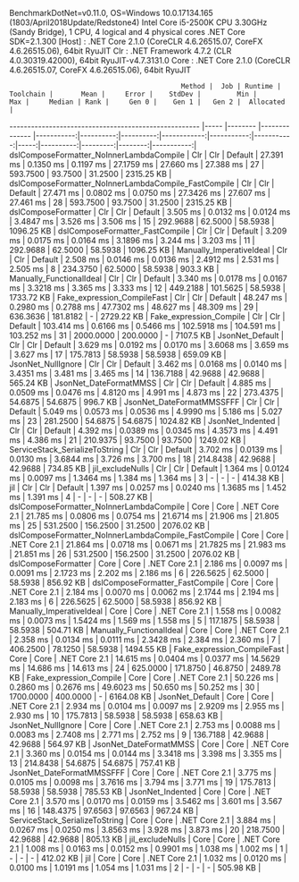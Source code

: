 
BenchmarkDotNet=v0.11.0, OS=Windows 10.0.17134.165 (1803/April2018Update/Redstone4)
Intel Core i5-2500K CPU 3.30GHz (Sandy Bridge), 1 CPU, 4 logical and 4 physical cores
.NET Core SDK=2.1.300
  [Host] : .NET Core 2.1.0 (CoreCLR 4.6.26515.07, CoreFX 4.6.26515.06), 64bit RyuJIT
  Clr    : .NET Framework 4.7.2 (CLR 4.0.30319.42000), 64bit RyuJIT-v4.7.3131.0
  Core   : .NET Core 2.1.0 (CoreCLR 4.6.26515.07, CoreFX 4.6.26515.06), 64bit RyuJIT


                                               Method |  Job | Runtime |     Toolchain |       Mean |     Error |    StdDev |         Min |        Max |     Median | Rank |     Gen 0 |    Gen 1 |   Gen 2 |  Allocated |
----------------------------------------------------- |----- |-------- |-------------- |-----------:|----------:|----------:|------------:|-----------:|-----------:|-----:|----------:|---------:|--------:|-----------:|
             dslComposeFormatter_NoInnerLambdaCompile |  Clr |     Clr |       Default |  27.391 ms | 0.1350 ms | 0.1197 ms |  27.1759 ms |  27.660 ms |  27.388 ms |   27 |  593.7500 |  93.7500 | 31.2500 | 2315.25 KB |
 dslComposeFormatter_NoInnerLambdaCompile_FastCompile |  Clr |     Clr |       Default |  27.471 ms | 0.0802 ms | 0.0750 ms |  27.3426 ms |  27.607 ms |  27.461 ms |   28 |  593.7500 |  93.7500 | 31.2500 | 2315.25 KB |
                                  dslComposeFormatter |  Clr |     Clr |       Default |   3.505 ms | 0.0132 ms | 0.0124 ms |   3.4847 ms |   3.526 ms |   3.506 ms |   15 |  292.9688 |  62.5000 | 58.5938 | 1096.25 KB |
                      dslComposeFormatter_FastCompile |  Clr |     Clr |       Default |   3.209 ms | 0.0175 ms | 0.0164 ms |   3.1896 ms |   3.244 ms |   3.203 ms |   11 |  292.9688 |  62.5000 | 58.5938 | 1096.25 KB |
                             Manually_ImperativeIdeal |  Clr |     Clr |       Default |   2.508 ms | 0.0146 ms | 0.0136 ms |   2.4912 ms |   2.531 ms |   2.505 ms |    8 |  234.3750 |  62.5000 | 58.5938 |   903.3 KB |
                             Manually_FunctionalIdeal |  Clr |     Clr |       Default |   3.340 ms | 0.0178 ms | 0.0167 ms |   3.3218 ms |   3.365 ms |   3.333 ms |   12 |  449.2188 | 101.5625 | 58.5938 | 1733.72 KB |
                          Fake_expression_CompileFast |  Clr |     Clr |       Default |  48.247 ms | 0.2980 ms | 0.2788 ms |  47.7302 ms |  48.627 ms |  48.309 ms |   29 |  636.3636 | 181.8182 |       - | 2729.22 KB |
                              Fake_expression_Compile |  Clr |     Clr |       Default | 103.414 ms | 0.6166 ms | 0.5466 ms | 102.5918 ms | 104.591 ms | 103.252 ms |   31 | 2000.0000 | 200.0000 |       - |  7107.5 KB |
                                      JsonNet_Default |  Clr |     Clr |       Default |   3.629 ms | 0.0192 ms | 0.0170 ms |   3.6068 ms |   3.659 ms |   3.627 ms |   17 |  175.7813 |  58.5938 | 58.5938 |  659.09 KB |
                                   JsonNet_NullIgnore |  Clr |     Clr |       Default |   3.462 ms | 0.0168 ms | 0.0140 ms |   3.4351 ms |   3.481 ms |   3.465 ms |   14 |  136.7188 |  42.9688 | 42.9688 |  565.24 KB |
                               JsonNet_DateFormatMMSS |  Clr |     Clr |       Default |   4.885 ms | 0.0509 ms | 0.0476 ms |   4.8120 ms |   4.991 ms |   4.873 ms |   22 |  273.4375 |  54.6875 | 54.6875 |   996.7 KB |
                            JsonNet_DateFormatMMSSFFF |  Clr |     Clr |       Default |   5.049 ms | 0.0573 ms | 0.0536 ms |   4.9990 ms |   5.186 ms |   5.027 ms |   23 |  281.2500 |  54.6875 | 54.6875 | 1024.82 KB |
                                     JsonNet_Indented |  Clr |     Clr |       Default |   4.392 ms | 0.0389 ms | 0.0345 ms |   4.3573 ms |   4.491 ms |   4.386 ms |   21 |  210.9375 |  93.7500 | 93.7500 | 1249.02 KB |
                       ServiceStack_SerializeToString |  Clr |     Clr |       Default |   3.702 ms | 0.0139 ms | 0.0130 ms |   3.6844 ms |   3.726 ms |   3.700 ms |   18 |  214.8438 |  42.9688 | 42.9688 |  734.85 KB |
                                     jil_excludeNulls |  Clr |     Clr |       Default |   1.364 ms | 0.0124 ms | 0.0097 ms |   1.3464 ms |   1.384 ms |   1.364 ms |    3 |         - |        - |       - |  414.38 KB |
                                                  jil |  Clr |     Clr |       Default |   1.397 ms | 0.0257 ms | 0.0240 ms |   1.3685 ms |   1.452 ms |   1.391 ms |    4 |         - |        - |       - |  508.27 KB |
             dslComposeFormatter_NoInnerLambdaCompile | Core |    Core | .NET Core 2.1 |  21.785 ms | 0.0806 ms | 0.0754 ms |  21.6714 ms |  21.906 ms |  21.805 ms |   25 |  531.2500 | 156.2500 | 31.2500 | 2076.02 KB |
 dslComposeFormatter_NoInnerLambdaCompile_FastCompile | Core |    Core | .NET Core 2.1 |  21.864 ms | 0.0718 ms | 0.0671 ms |  21.7825 ms |  21.983 ms |  21.851 ms |   26 |  531.2500 | 156.2500 | 31.2500 | 2076.02 KB |
                                  dslComposeFormatter | Core |    Core | .NET Core 2.1 |   2.186 ms | 0.0097 ms | 0.0091 ms |   2.1723 ms |   2.202 ms |   2.186 ms |    6 |  226.5625 |  62.5000 | 58.5938 |  856.92 KB |
                      dslComposeFormatter_FastCompile | Core |    Core | .NET Core 2.1 |   2.184 ms | 0.0070 ms | 0.0062 ms |   2.1744 ms |   2.194 ms |   2.183 ms |    6 |  226.5625 |  62.5000 | 58.5938 |  856.92 KB |
                             Manually_ImperativeIdeal | Core |    Core | .NET Core 2.1 |   1.558 ms | 0.0082 ms | 0.0073 ms |   1.5424 ms |   1.569 ms |   1.558 ms |    5 |  117.1875 |  58.5938 | 58.5938 |  504.71 KB |
                             Manually_FunctionalIdeal | Core |    Core | .NET Core 2.1 |   2.358 ms | 0.0134 ms | 0.0111 ms |   2.3428 ms |   2.384 ms |   2.360 ms |    7 |  406.2500 |  78.1250 | 58.5938 | 1494.55 KB |
                          Fake_expression_CompileFast | Core |    Core | .NET Core 2.1 |  14.615 ms | 0.0404 ms | 0.0377 ms |  14.5629 ms |  14.686 ms |  14.613 ms |   24 |  625.0000 | 171.8750 | 46.8750 | 2489.78 KB |
                              Fake_expression_Compile | Core |    Core | .NET Core 2.1 |  50.226 ms | 0.2860 ms | 0.2676 ms |  49.6023 ms |  50.650 ms |  50.252 ms |   30 | 1700.0000 | 400.0000 |       - | 6164.08 KB |
                                      JsonNet_Default | Core |    Core | .NET Core 2.1 |   2.934 ms | 0.0104 ms | 0.0097 ms |   2.9209 ms |   2.955 ms |   2.930 ms |   10 |  175.7813 |  58.5938 | 58.5938 |  658.63 KB |
                                   JsonNet_NullIgnore | Core |    Core | .NET Core 2.1 |   2.753 ms | 0.0088 ms | 0.0083 ms |   2.7408 ms |   2.771 ms |   2.752 ms |    9 |  136.7188 |  42.9688 | 42.9688 |  564.97 KB |
                               JsonNet_DateFormatMMSS | Core |    Core | .NET Core 2.1 |   3.360 ms | 0.0154 ms | 0.0144 ms |   3.3418 ms |   3.398 ms |   3.355 ms |   13 |  214.8438 |  54.6875 | 54.6875 |  757.41 KB |
                            JsonNet_DateFormatMMSSFFF | Core |    Core | .NET Core 2.1 |   3.775 ms | 0.0105 ms | 0.0098 ms |   3.7616 ms |   3.794 ms |   3.771 ms |   19 |  175.7813 |  58.5938 | 58.5938 |  785.53 KB |
                                     JsonNet_Indented | Core |    Core | .NET Core 2.1 |   3.570 ms | 0.0170 ms | 0.0159 ms |   3.5462 ms |   3.601 ms |   3.567 ms |   16 |  148.4375 |  97.6563 | 97.6563 |  967.24 KB |
                       ServiceStack_SerializeToString | Core |    Core | .NET Core 2.1 |   3.884 ms | 0.0267 ms | 0.0250 ms |   3.8563 ms |   3.928 ms |   3.873 ms |   20 |  218.7500 |  42.9688 | 42.9688 |  805.13 KB |
                                     jil_excludeNulls | Core |    Core | .NET Core 2.1 |   1.008 ms | 0.0163 ms | 0.0152 ms |   0.9901 ms |   1.038 ms |   1.002 ms |    1 |         - |        - |       - |  412.02 KB |
                                                  jil | Core |    Core | .NET Core 2.1 |   1.032 ms | 0.0120 ms | 0.0100 ms |   1.0191 ms |   1.054 ms |   1.031 ms |    2 |         - |        - |       - |  505.98 KB |
